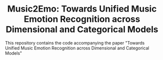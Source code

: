 <div align="center">

# Music2Emo: Towards Unified Music Emotion Recognition across Dimensional and Categorical Models

</div>

This repository contains the code accompanying the paper "Towards Unified Music Emotion Recognition across Dimensional and Categorical Models"
